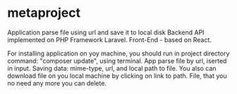 # metaproject
Application parse file using url and save it to local disk
Backend API implemented on PHP Framework Laravel. Front-End - based on React.

For installing application on yoy machine, you should run in project directory command: "composer update",
using terminal.
App parse file by url, iserted in input. Saving data: mime-type, url, and local path to file.
You also can download file on you local machine by clicking on link to path.
File, that you no need any more you can delete.
